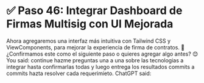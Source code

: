 # ✅ Paso 46: Integrar Dashboard de Firmas Multisig con UI Mejorada

Ahora agregaremos una interfaz más intuitiva con Tailwind CSS y ViewComponents, para mejorar la experiencia de firma de contratos.
🔹 ¿Confirmamos este como el siguiente paso o quieres agregar algo antes? 😊
You said:
continue
hazme preguntas una a una sobre las tecnologias a integrar hasta confirmarlas todas y luego entrega los resultados commits a commits hazta resolver cada requerimieto.
ChatGPT said:
